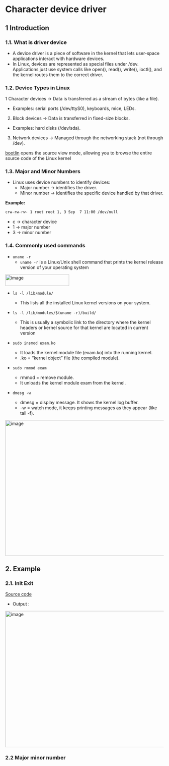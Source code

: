 # Character device driver

## 1 Introduction

### 1.1. What is driver device

- A device driver is a piece of software in the kernel that lets user-space applications interact with hardware devices.
- In Linux, devices are represented as special files under /dev. Applications just use system calls like open(), read(), write(), ioctl(), and the kernel routes them to the correct driver.

### 1.2. Device Types in Linux

1 Character devices → Data is transferred as a stream of bytes (like a file).
  - Examples: serial ports (/dev/ttyS0), keyboards, mice, LEDs.
2. Block devices → Data is transferred in fixed-size blocks.
  - Examples: hard disks (/dev/sda).
3. Network devices → Managed through the networking stack (not through /dev).

[bootlin](https://elixir.bootlin.com/linux/v6.16.5/source)  opens the source view mode, allowing you to browse the entire source code of the Linux kernel

### 1.3. Major and Minor Numbers

- Linux uses device numbers to identify devices:
  - Major number → identifies the driver.
  - Minor number → identifies the specific device handled by that driver.

**Example:**

```sh
crw-rw-rw- 1 root root 1, 3 Sep  7 11:00 /dev/null
```

- c → character device
- 1 → major number
- 3 → minor number

### 1.4. Commonly used commands

- `uname -r`
  - `uname -r` is a Linux/Unix shell command that prints the kernel release version of your operating system

<img width="203" height="36" alt="image" src="https://github.com/user-attachments/assets/de066153-701f-4aef-bdf5-9c443034dda1" />


- `ls -l /lib/module/`
  - This lists all the installed Linux kernel versions on your system.

- `ls -l /lib/modules/$(uname -r)/build/`
  - This is usually a symbolic link to the directory where the kernel headers or kernel source for that kernel are located in current version

- `sudo insmod exam.ko`
  - It loads the kernel module file (exam.ko) into the running kernel.
  - .ko = “kernel object” file (the compiled module).

- `sudo rmmod exam`
  - rmmod = remove module.
  - It unloads the kernel module exam from the kernel.

- `dmesg -w`
  - dmesg = display message. It shows the kernel log buffer.
  - -w = watch mode, it keeps printing messages as they appear (like tail -f).

<img width="1205" height="430" alt="image" src="https://github.com/user-attachments/assets/9dfc8e45-dbe7-42be-96cd-8f7fcc915b29" />

## 2. Example

### 2.1. Init Exit

[Source code](../Assignments/11_Character_device_driver/src/main.c)

- Output :

<img width="1230" height="432" alt="image" src="https://github.com/user-attachments/assets/8162b2a1-1ae8-4c30-b4fd-67757bd136bc" />

### 2.2 Major minor number 




